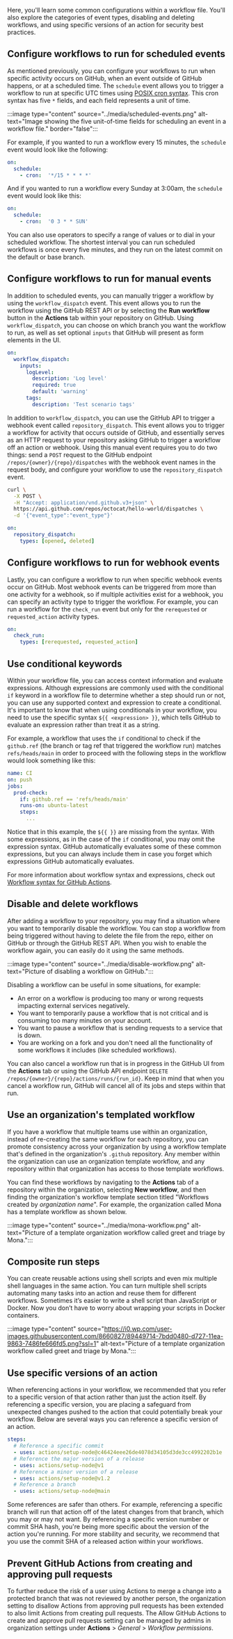 Here, you'll learn some common configurations within a workflow file. You'll also explore the categories of event types, disabling and deleting workflows, and using specific versions of an action for security best practices. 

## Configure workflows to run for scheduled events

As mentioned previously, you can configure your workflows to run when specific activity occurs on GitHub, when an event outside of GitHub happens, or at a scheduled time. The `schedule` event allows you to trigger a workflow to run at specific UTC times using [POSIX cron syntax](https://pubs.opengroup.org/onlinepubs/9699919799/utilities/crontab.html#tag_20_25_07). This cron syntax has five `*` fields, and each field represents a unit of time.

:::image type="content" source="../media/scheduled-events.png" alt-text="Image showing the five unit-of-time fields for scheduling an event in a workflow file." border="false":::

For example, if you wanted to run a workflow every 15 minutes, the `schedule` event would look like the following:

```yml
on:
  schedule:
    - cron:  '*/15 * * * *'
```

And if you wanted to run a workflow every Sunday at 3:00am, the `schedule` event would look like this:


```yml
on:
  schedule:
    - cron:  '0 3 * * SUN'
```

You can also use operators to specify a range of values or to dial in your scheduled workflow. The shortest interval you can run scheduled workflows is once every five minutes, and they run on the latest commit on the default or base branch.

## Configure workflows to run for manual events

In addition to scheduled events, you can manually trigger a workflow by using the `workflow_dispatch` event. This event allows you to run the workflow using the GitHub REST API or by selecting the **Run workflow** button in the **Actions** tab within your repository on GitHub. Using `workflow_dispatch`, you can choose on which branch you want the workflow to run, as well as set optional `inputs` that GitHub will present as form elements in the UI.

```yml
on:
  workflow_dispatch:
    inputs:
      logLevel:
        description: 'Log level'     
        required: true
        default: 'warning'
      tags:
        description: 'Test scenario tags'  
```

In addition to `workflow_dispatch`, you can use the GitHub API to trigger a webhook event called `repository_dispatch`. This event allows you to trigger a workflow for activity that occurs outside of GitHub, and essentially serves as an HTTP request to your repository asking GitHub to trigger a workflow off an action or webhook. Using this manual event requires you to do two things: send a `POST` request to the GitHub endpoint `/repos/{owner}/{repo}/dispatches` with the webhook event names in the request body, and configure your workflow to use the `repository_dispatch` event.

```bash
curl \
  -X POST \
  -H "Accept: application/vnd.github.v3+json" \
  https://api.github.com/repos/octocat/hello-world/dispatches \
  -d '{"event_type":"event_type"}'
```

```yml
on:
  repository_dispatch:
    types: [opened, deleted]
```

## Configure workflows to run for webhook events

Lastly, you can configure a workflow to run when specific webhook events occur on GitHub. Most webhook events can be triggered from more than one activity for a webhook, so if multiple activities exist for a webhook, you can specify an activity type to trigger the workflow. For example, you can run a workflow for the `check_run` event but only for the `rerequested` or `requested_action` activity types.

```yml
on:
  check_run:
    types: [rerequested, requested_action]
```

## Use conditional keywords

Within your workflow file, you can access context information and evaluate expressions. Although expressions are commonly used with the conditional `if` keyword in a workflow file to determine whether a step should run or not, you can use any supported context and expression to create a conditional. It's important to know that when using conditionals in your workflow, you need to use the specific syntax `${{ <expression> }}`, which tells GitHub to evaluate an expression rather than treat it as a string.

For example, a workflow that uses the `if` conditional to check if the `github.ref` (the branch or tag ref that triggered the workflow run) matches `refs/heads/main` in order to proceed with the following steps in the workflow would look something like this:

```yml
name: CI
on: push
jobs:
  prod-check:
    if: github.ref == 'refs/heads/main'
    runs-on: ubuntu-latest
    steps:
      ...
```

Notice that in this example, the `${{ }}` are missing from the syntax. With some expressions, as in the case of the `if` conditional, you may omit the expression syntax. GitHub automatically evaluates some of these common expressions, but you can always include them in case you forget which expressions GitHub automatically evaluates.

For more information about workflow syntax and expressions, check out [Workflow syntax for GitHub Actions](https://docs.github.com/en/actions/reference/workflow-syntax-for-github-actions#jobsjob_idstepsif).


## Disable and delete workflows

After adding a workflow to your repository, you may find a situation where you want to temporarily disable the workflow. You can stop a workflow from being triggered without having to delete the file from the repo, either on GitHub or through the GitHub REST API. When you wish to enable the workflow again, you can easily do it using the same methods.

:::image type="content" source="../media/disable-workflow.png" alt-text="Picture of disabling a workflow on GitHub.":::

Disabling a workflow can be useful in some situations, for example:

- An error on a workflow is producing too many or wrong requests impacting external services negatively.
- You want to temporarily pause a workflow that is not critical and is consuming too many minutes on your account.
- You want to pause a workflow that is sending requests to a service that is down.
- You are working on a fork and you don't need all the functionality of some workflows it includes (like scheduled workflows).

You can also cancel a workflow run that is in progress in the GitHub UI from the **Actions** tab or using the GitHub API endpoint `DELETE /repos/{owner}/{repo}/actions/runs/{run_id}`. Keep in mind that when you cancel a workflow run, GitHub will cancel all of its jobs and steps within that run.

## Use an organization's templated workflow

If you have a workflow that multiple teams use within an organization, instead of re-creating the same workflow for each repository, you can promote consistency across your organization by using a workflow template that's defined in the organization's `.github` repository. Any member within the organization can use an organization template workflow, and any repository within that organization has access to those template workflows.

You can find these workflows by navigating to the **Actions** tab of a repository within the organization, selecting **New workflow**, and then finding the organization's workflow template section titled "Workflows created by *organization name*". For example, the organization called Mona has a template workflow as shown below.

:::image type="content" source="../media/mona-workflow.png" alt-text="Picture of a template organization workflow called greet and triage by Mona.":::

## Composite run steps

You can create reusable actions using shell scripts and even mix multiple shell languages in the same action. You can turn multiple shell scripts automating many tasks into an action and reuse them for different workflows. Sometimes it’s easier to write a shell script than JavaScript or Docker. Now you don’t have to worry about wrapping your scripts in Docker containers.

:::image type="content" source="https://i0.wp.com/user-images.githubusercontent.com/8660827/89449714-7bdd0480-d727-11ea-9863-7486fe666fd5.png?ssl=1" alt-text="Picture of a template organization workflow called greet and triage by Mona.":::

## Use specific versions of an action

When referencing actions in your workflow, we recommended that you refer to a specific version of that action rather than just the action itself. By referencing a specific version, you are placing a safeguard from unexpected changes pushed to the action that could potentially break your workflow. Below are several ways you can reference a specific version of an action.

```yml
steps:    
  # Reference a specific commit
  - uses: actions/setup-node@c46424eee26de4078d34105d3de3cc4992202b1e
  # Reference the major version of a release
  - uses: actions/setup-node@v1
  # Reference a minor version of a release
  - uses: actions/setup-node@v1.2
  # Reference a branch
  - uses: actions/setup-node@main
```

Some references are safer than others. For example, referencing a specific branch will run that action off of the latest changes from that branch, which you may or may not want. By referencing a specific version number or commit SHA hash, you're being more specific about the version of the action you're running. For more stability and security, we recommend that you use the commit SHA of a released action within your workflows. 

## Prevent GitHub Actions from creating and approving pull requests

To further reduce the risk of a user using Actions to merge a change into a protected branch that was not reviewed by another person, the organization setting to disallow Actions from approving pull requests has been extended to also limit Actions from creating pull requests. The Allow GitHub Actions to create and approve pull requests setting can be managed by admins in organization settings under **Actions** > *General* > *Workflow permissions*.
